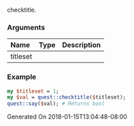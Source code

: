 checktitle.
### Arguments
**Name**|**Type**|**Description**
:---|:---|:---
titleset||

### Example

```perl
my $titleset = 1;
my $val = quest::checktitle($titleset);
quest::say($val); # Returns bool
```


Generated On 2018-01-15T13:04:48-08:00